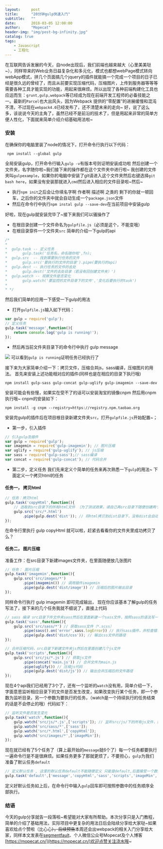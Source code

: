```yaml
---
layout:     post
title:      "20分钟gulp快速入门"
subtitle:   ""
date:       2018-03-05 12:00:00
author:     "Mopecat"
header-img: "img/post-bg-infinity.jpg"
catalog: true
tags:
    - Javascript
    - 工程化
---
```


在互联网告诉发展的今天，自node出现后，我们前端也越来越大（心里美美哒~），同样带来的Web业务日益复杂化和多元化，模式也都想webPage模式转向webApp模式，拼几个页面搞几个jquery的插件就能搞一个完成一个项目的日子已经是很久远的曾经了，而且从前要实现压缩代码，压缩图片，上传到服务器等等等需要各种工具才能实现的功能，用起来很麻烦。所以出现了各种前端构建化工具也应运而生：`grunt,gulp,webpack`等已经成为现在前端开发工程师的必备技能之一。最新的`Parcel`也大出风头，因为Webpack 提供的“零配置”的进展缓慢和混沌不清，不过现在`webpack4.0`已经发布了，还不清楚未来的走向~
好，说了这么多，该说说今天的主角了，虽然已经不是前沿的技术了，但是用起来非常的简单方便人性化，下面就来简单介绍介绍基础用法啦~
### 安装
在确保你的电脑里装了node的情况下，打开命令行执行以下代码：

```
 npm install --global gulp
```
全局安装gulp，打开命令行输入`gulp -v`有版本号则证明安装成功啦
然后创建一个文件夹，名字随你啦~我们接下来的操作都在这个文件夹中进行啦~
我创建的文件夹叫`gulpexample`，如果你的电脑中安装了git请进入这个文件夹然后右键选择`git bash here`，如果没有安装那就进入`cmd`然后进入相应的文件目录啦~然后~
- 执行`npm init`之后会让你填名字啊 作者啊 描述啊 之类的 剩下的你就一顿回车，之后你的文件夹中就会自动生成一个`package.json`文件
- 然后在命令行中执行`npm instal gulp --save-dev`在当前项目中安装gulp

好啦，现在gulp就安装完毕了~接下来我们可以骚操作了
- 在根目录创建一个文件命名为`gulpfile.js`（必须是这个，不能变哦）
- 在根目录穿件一个文件夹`src`
简单的介绍一下gulp的api

```javascript
/*
*
*  gulp.task -- 定义任务
*       gulp.task('任务名，命名随你啦',fn);
*  gulp.src  -- 找到需要执行任务的文件
*       gulp.src('要执行的文件的目录').pipe(要执行的api)
*  gulp.dest -- 执行任务的文件的去处
*       gulp.dest('文件的去处目录（若没有回创建文件夹）')
*  gulp.watch -- 观察文件是否变化
*       gulp.watch('要监控的文件目录下的文件','变化后要执行的task')
*
* */
```
然后我们简单的应用一下感受一下gulp的用法
- 打开`gulpfile.js`输入如下代码：

```javascript
var gulp = require('gulp');
// 定义任务
gulp.task('message',function(){
    return console.log('gulp is running!');
});
```
- 然后再当前文件夹目录下的命令行中执行 gulp message

![](https://user-gold-cdn.xitu.io/2018/3/5/161f666d8b4a2dfb?w=821&h=167&f=png&s=22171)
可以看到`gulp is running`证明任务已经执行了

接下来为大家简单介绍一下：拷贝文件，压缩合并js，sass编译，压缩图片的用法。
首先来安装上述功能相对应的插件(同样也是在相应的目录下执行哦)

```
npm install gulp-sass gulp-concat gulp-uglify gulp-imagemin --save-dev
```
安装可能会有些慢，如果实在受不了的话可以安装淘宝的镜像cnpm 然后用cnpm执行哦~
cnpm的安装如下：

```
npm install -g cnpm --registry=https://registry.npm.taobao.org
```
安装完gulp的插件后在项目根目录新建文件夹`src`，打开`gulpfile.js`开始配置~；
- 第一步，引入插件

```javascript
// 引入gulp及插件
var gulp = require('gulp'); 
var imagemin = require('gulp-imagemin'); // 图片压缩
var uglify = require('gulp-uglify'); // js压缩
var sass = require('gulp-sass');// sass编译
var concat = require('gulp-concat'); // 代码合并
```
- 第二步，定义任务
我们先来定义个简单的任务来再次熟悉一下`gulp`的用法~ 下面定义一个拷贝html的任务
#### 任务一， 拷贝html

```javascript
// 任务：拷贝html
gulp.task('copyHtml',function(){
    // 选取到src目录下的所有html文件 （为了测试效果，请自己再src目录下随便创建两个html文件咯）
    gulp.src('src/*.html')
        .pipe(gulp.dest('dist')); // 将html拷贝到dist目录下，没有dist会自动生成
});
```
在命令行里执行 gulp copyHtml 就可以啦，赶紧去看看你的文件夹里成功拷贝了么？
#### 任务二， 图片压缩
准备工作：在src目录下新建images文件夹，在里面随便放几张图片
```javascript
// 任务： 图片压缩
gulp.task('imagemin',function(){
    gulp.src('src/images/*')
        .pipe(imagemin()) // 调用插件imagemin
        .pipe(gulp.dest('dist/image')) // 压缩后的图片输出目录
});
```
同样命令行执行 gulp imagemin 即可完成输出，
现在你应该基本了解gulp的任务写法了，接下来的几个任务我就不细说了，直接上代码

```javascript
// sass 编译 src目录下件文件夹sass然后在里面新建一个sass文件，按照sass的语法写一些样式
gulp.task('sass',function(){
    gulp.src('src/sass/*') // 获取sass文件（*.scss）
        .pipe(sass().on('error',sass.logError)) // 执行sass插件，并检查错误
        .pipe(gulp.dest('dist/css')); // 输出css文件的路径
});

// 合并压缩代码，src目录下新建文件夹js然后在里面创建几个js文件
gulp.task('scripts',function(){
    gulp.src('src/js/*.js') // 获取js文件
        .pipe(concat('main.js')) // 合并文件为main.js
        .pipe(uglify()) // 压缩js代码
        .pipe(gulp.dest('dist/js')) // 输出合并压缩后的文件路径
});
```
现在4个api我们已经用了3个了，还有一个监听的`watch`没有用，简单介绍一下，字面意思监听相应目录下的文件是否发生改变，如果改变执行某个任务，即一个参数为监听目录，另一个参数为要执行的任务，（watch是一个持续执行的任务结束的话是不会停止的哦）代码如下：

```javascript
// 监听文件是否发生变化
gulp.task('watch',function(){
    gulp.watch('src/js/*.js',['scripts']); // 监听src/js/下的所有js文件，如果发生变化则执行任务scripts,下面同理
    gulp.watch('src/sass/*',['sass']);
    gulp.watch('src/*.html',['copyHtml']);
    gulp.watch('src/images/*',['imageMin']);
});
```

现在就已经有了5个任务了（算上最开始的`message`就6个了）每一个任务都要执行一遍命令行是不是很麻烦。如果任务更多了那就更烦了，不要担心，`gulp`为我们准备了默认任务`default`

```javascript
// 定义默认任务 , 这里的默认任务default不能随便定义 只能是default,后面接受一个数组作为参数，传入默认执行的任务，后面还可以接受一个回调函数用以执行默认任务代码这里就不给做展示了
gulp.task('default',['message','copyHtml','sass','scripts','imageMin','watch']);
```
定义好默认任务如上后，在命令行中输入`gulp`回车即可按照参数中的任务顺序全部执行。

### 结语
今天的gulp分享就告一段落啦~希望能对大家有所帮助。本次分享只是入门教程，简单的介绍了基础用法，实际项目中更复杂的用法日后会陆续分享给大家哒~如果喜欢给点个赞啦（比心心~~），后续预告~~本周还会出webpack的相关入门分享给大家，同样本文发表在[segmentfault](https://segmentfault.com/a/1190000013536962)、个人微信公众号Mopecat及个人博客[https://mopecat.cn/](https://mopecat.cn/)欢迎点赞关注浇水哦~
 
  [1]: /img/bV4RyI